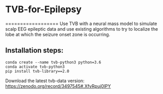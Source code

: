 # TVB-for-Epilepsy
==================
 Use TVB with a neural mass model to simulate scalp EEG epileptic data and use existing algorithms to try to localize the lobe at which the seizure onset zone is occurring.

## Installation steps:
    conda create --name tvb-python3 python=3.6 
    conda activate tvb-python3
    pip install tvb-library==2.0

Download the latest tvb-data version: https://zenodo.org/record/3497545#.XfvRpuj0lPY
